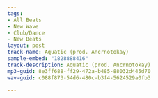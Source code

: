 ```yaml
---
tags:
- All Beats
- New Wave
- Club/Dance
- New Beats
layout: post
track-name: Aquatic (prod. Ancrnotokay)
sample-embed: "1828888416"
track-description: Aquatic (prod. Ancrnotokay)
mp3-guid: 8e3ff688-ff29-472a-b485-88032d445d70
wav-guid: c088f873-54d6-480c-b3f4-5624529a0fb3

---
```

